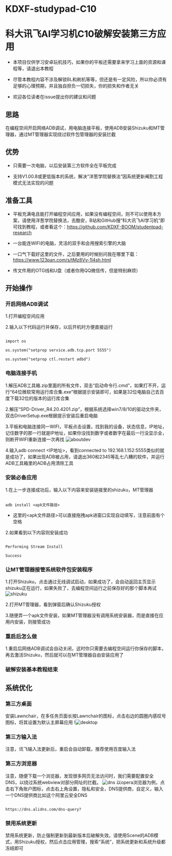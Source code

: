 # KDXF-studypad-C10
# 科大讯飞AI学习机C10破解安装第三方应用

* 本项目仅供学习安卓玩机技巧，如果你的平板还需要拿来学习上面的资源和课程等，请退出本教程

* 尽管本教程内容不涉及解锁BL和刷机等等，但还是有一定风险，所以你必须有足够的心理预期，并且独自担负一切损失，你的损失和作者无关

* 欢迎各位读者在issue提出你的建议和问题

## 思路

在编程空间开启网络ADB调试，用电脑连接平板，使用ADB安装Shizuku和MT管理器，通过MT管理器实现绕过软件包管理器的安装拦截

## 优势

* 只需要一次电脑，以后安装第三方软件全在平板完成

* 支持V1.00.8或更低版本的系统，解决“洋葱学院替换法”因系统更新阉割工程模式无法实现的问题

## 准备工具

* 平板充满电且能打开编程空间应用，如果没有编程空间，则不可以使用本方案，请使用洋葱学院替换法，去酷安，B站和GitHub搜“科大讯飞AI学习机”即可找到教程，或者看这个：https://github.com/KDXF-BOOM/studentpad-research

* 一台能连WIFI的电脑，灵活的双手和会用搜索引擎的大脑

* 一口气下载好这里的文件，之后要用的时候别问我在哪里下载：https://www.123pan.com/s/tMz8Vv-1I4sh.html

* 传文件用的OTG线和U盘（或者你用QQ微信传，但是特别麻烦）

## 开始操作

### 开启网络ADB调试

1.打开编程空间应用

2.输入以下代码运行并保存，以后开机时方便直接运行

```

import os

os.system("setprop service.adb.tcp.port 5555")

os.system("setprop ctl.restart adbd")

```

### 电脑连接手机

1.解压ADB工具箱.zip里面的所有文件，双击“启动命令行.cmd”，如果打不开，运行“64位微软常用运行库合集.exe”根据提示安装即可，如果是32位电脑自己去百度下载32位的版本的运行库合集

2.解压“SPD-Driver_R4.20.4201.zip”，根据系统选择win7/8/10的驱动文件夹，双击DriverSetup.exe根据提示安装后重启电脑

3.平板和电脑连接同一WIFI，平板点击设置，找到我的设备，状态信息，IP地址，记住数字的那一行就是IP地址，如果你没找到数字或者数字在最后一行没显示全，则断开WIFI重新连接一次再找
![aboutdev](/pic/aboutdev.png)

4.输入adb connect <IP地址>，看到connected to 192.168.1.152:5555类似的就是成功了，如果出现ADB被占用，请退出360和2345等乱七八糟的软件，并运行ADB工具箱里的ADB占用清除工具

### 安装必备应用

1.在上一步连接成功后，输入以下内容来安装链接里的shizuku，MT管理器

```

adb install <apk文件路径> 

```

* 这里的<apk文件路径>可以直接拖拽apk进窗口实现自动填写，注意前面有个空格

2.如果看到以下内容则安装成功

```

Performing Stream Install

Success

```

### 让MT管理器接管系统软件包安装程序

1.打开Shizuku，点击通过无线调试启动，如果成功了，会自动返回主页显示shizuku正在运行，如果失败了，去编程空间运行之前保存好的那个脚本再试
![shizuku](/pic/shizuku.png)

2.打开MT管理器，看到弹窗后确认Shizuku授权

3.随便弄一个apk文件安装，如果MT管理器没有调用系统安装器，而是直接在应用内安装，则接管成功

### 重启后怎么做

1.重启后网络ADB调试会自动关闭，这时你只需要去编程空间运行你保存的脚本，再去激活Shizuku，然后就可以在MT管理器自由安装应用了

### 破解安装基本教程结束

## 系统优化

### 第三方桌面

安装Lawnchair，在多任务页面长按Lawnchair的图标，点击右边的圆圈内感叹号图标，将其设置为默认主屏幕应用
!![desktop](/pic/desktop.png)


### 第三方输入法

注意，讯飞输入法更新后，重启会自动卸载，推荐使用百度输入法

### 第三方浏览器

注意，随便下载一个浏览器，发现很多网页无法访问时，我们需要配置安全DNS，以绕过系统webview对部分网址的拦截。
![dns](/pic/dns.png)
以opera浏览器为例，点击右下角账户图标，点击右上角设置，隐私和安全，DNS提供商，自定义，输入一个DNS提供商比如这个阿里云安全DNS

```

https://dns.alidns.com/dns-query?

```

### 禁用系统更新

禁用系统更新，防止强制更新到最新版本后破解失效。请使用Scene的ADB模式，用Shizuku授权，然后点击应用管理，搜索“系统”，把系统更新和系统升级都冻结即可
